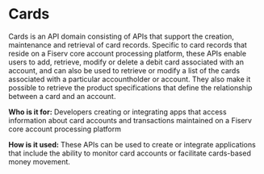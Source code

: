 # Cards

Cards is an API domain consisting of APIs that support the creation, maintenance and retrieval of card records. Specific to card records that reside on a Fiserv core account processing platform, these APIs enable users to add, retrieve, modify or delete a debit card associated with an account, and can also be used to retrieve or modify a list of the cards associated with a particular accountholder or account. They also make it possible to retrieve the product specifications that define the relationship between a card and an account. 

**Who is it for:** Developers creating or integrating apps that access information about card accounts and transactions maintained on a Fiserv core account processing platform

**How is it used:** These APIs can be used to create or integrate applications that include the ability to monitor card accounts or facilitate cards-based money movement.

